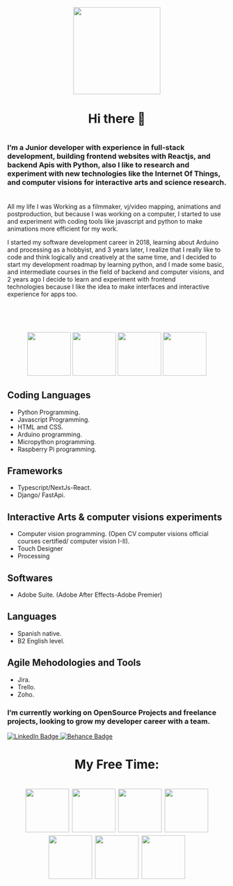 
<div id="header" align="center">
  <img src="https://media2.giphy.com/media/v1.Y2lkPTc5MGI3NjExNjE5NDgwZGJmOTIyMjk3ODcxYTU5Y2IxZmMzOWY3YjU5MzA4NWU0YiZjdD1z/dYyRWrXb9OpfYbhNY4/giphy.gif" width="200"/>
<h1> Hi there 👋<h1/>
</div>

### I’m a Junior developer with experience in full-stack development, building frontend websites with Reactjs, and backend Apis with Python, also I like to research and experiment with new technologies like the Internet Of Things, and computer visions for interactive arts and science research.  

All my life I was Working as a filmmaker, vj/video mapping, animations and postproduction, but because I was working on a computer, I started to use and experiment with coding tools like javascript and python to make animations more efficient for my work.

 I started my software development career in 2018, learning about Arduino and processing as a hobbyist, and 3 years later, I realize that I really like to code and think logically and creatively at the same time, and I decided to start my development roadmap by learning python, and I made some basic, and intermediate courses in the field of backend and computer visions, and 2 years ago I decide to learn and experiment with frontend technologies because I like the idea to make interfaces and interactive experience for apps too.

<br> <br/>
 
<div id="header" align="center" >
  <img src="https://media2.giphy.com/media/v1.Y2lkPTc5MGI3NjExNWQ4ZmJjOGQ3ZGZiNTAwOTI4NTBjNjU1MzdiNTY3NjAyOTM3ZTQyZCZjdD1z/LMt9638dO8dftAjtco/giphy.gif" width="100"/>
 
  <img src ="https://media4.giphy.com/media/v1.Y2lkPTc5MGI3NjExMDg3NWNjYzU5Y2M4M2YxMjE1N2EzNDJjZDBmYzU4NmYxYTgyMjE4NCZjdD1z/ln7z2eWriiQAllfVcn/giphy.gif" width="100"/>
   <img src="https://media1.giphy.com/media/v1.Y2lkPTc5MGI3NjExNGE1YmFiMGIwN2Y0ZGVmYjlkZDZiZjZiODVkYzA1MTc2MThmMDE0NCZjdD1z/XAxylRMCdpbEWUAvr8/giphy.gif" width="100"/>
   <img src ="https://media3.giphy.com/media/fsEaZldNC8A1PJ3mwp/giphy.gif?cid=ecf05e47a27846v6sela7a51mm9gx4fhfi6rt37ummznmhuy&rid=giphy.gif&ct=s" width="100"/>
  
</div>  
  
## Coding Languages
* Python Programming.
* Javascript Programming.
* HTML and CSS.
* Arduino programming.
* Micropython programming.
* Raspberry Pi programming.    
     
## Frameworks
* Typescript/NextJs-React.
* Django/ FastApi.
     
## Interactive Arts & computer visions experiments
* Computer vision programming. (Open CV computer visions official courses certified/ computer vision I-II).
* Touch Designer
* Processing
     
## Softwares
* Adobe Suite. (Adobe After Effects-Adobe Premier)
     
## Languages
* Spanish native.    
* B2 English level.
     
## Agile Mehodologies and Tools  
     
* Jira.
* Trello.
* Zoho.

 
 ### I’m currently working on OpenSource Projects and freelance projects, looking to grow my developer career with a team.


<div id="badges"  padding= '20px'>
  <a href="https://www.linkedin.com/in/noslen-pantaleon-b8812638">
    <img src="https://img.shields.io/badge/LinkedIn-blue?style=for-the-badge&logo=linkedin&logoColor=white" alt="LinkedIn Badge"/>
  </a>
 
  <a href="https://www.behance.net/Frikout">
    <img src="https://img.shields.io/badge/Behance-blue?style=for-the-badge&logo=linkedin&logoColor=white" alt="Behance Badge"/>
  </a>
</div>

<div id="header" align="center" >
  <h1> My Free Time: <h1/>
 <img src ="https://media1.giphy.com/media/v1.Y2lkPTc5MGI3NjExZGEyZGE3NjJjMGE5MDIyYWQxNWQ0M2IwMmI5N2M4NmM4MGZiOTVlMCZjdD1z/0LxRnBQq0ZdvK2u00N/giphy.gif"width="100"/>
<img src ="https://media3.giphy.com/media/hQvsnZaJKQnqo0c38k/giphy.gif?cid=ecf05e47mamipqf356g6rgljsbma50e6l6fhfqljmaydoutc&rid=giphy.gif&ct=s" width="100"/>
<img src ="https://media0.giphy.com/media/WwpaRjmDqqlcCHLz31/giphy.gif?cid=ecf05e47y8s0a11hykekjy9ph4zdyau72x1ai1vhcyxq247j&rid=giphy.gif&ct=s" width="100"/>
<img src ="https://media1.giphy.com/media/v1.Y2lkPTc5MGI3NjExYTQ4NzYyZTAyYWM2NDUzNTI0YjVmNjUzODVmMWU4ZWIxZmVmYjU5MCZjdD1z/UWVRBrflOfj8Mxf4YL/giphy.gif" width="100"/>
<img src ="https://media3.giphy.com/media/v1.Y2lkPTc5MGI3NjExOGY3NzNjMzNlN2Y1Y2Q0YmZhNDExODk5NmUwNGZkMDJmMjk0ZWIzZSZjdD1z/aZAJozpy4g6MspsZiz/giphy.gif"width="100"/>
<img src ="https://media4.giphy.com/media/v1.Y2lkPTc5MGI3NjExZjM2ODZhNTlhNTNmZDVmNjE5YmI4NWM4ZDc0OGVhZGYyYjFlZGI3YiZjdD1z/I8wguWkN6EtNJGpgKw/giphy.gif"width="100"/>
<img src ="https://media1.giphy.com/media/bIt8LEFtJKXBTZBJFt/giphy.gif?cid=ecf05e47ljmtcqkl5hhj8hra50qtd67ugong1rgr9oy1mbxo&rid=giphy.gif&ct=s"width="100"/>
</div>  



<!--
**noslenPantaleon/noslenPantaleon** is a ✨ _special_ ✨ repository because its `README.md` (this file) appears on your GitHub profile.
   <img src="https://media.tenor.com/Li7HobCHqa0AAAAi/trial.gif" width="100"/>
Here are some ideas to get you started:

- 🔭 I’m currently working on ...
- 🌱 I’m currently learning ...
- 👯 I’m looking to collaborate on ...
- 🤔 I’m looking for help with ...
- 💬 Ask me about ...
- 📫 How to reach me: ...
- 😄 Pronouns: ...
- ⚡ Fun fact: ...
-->

